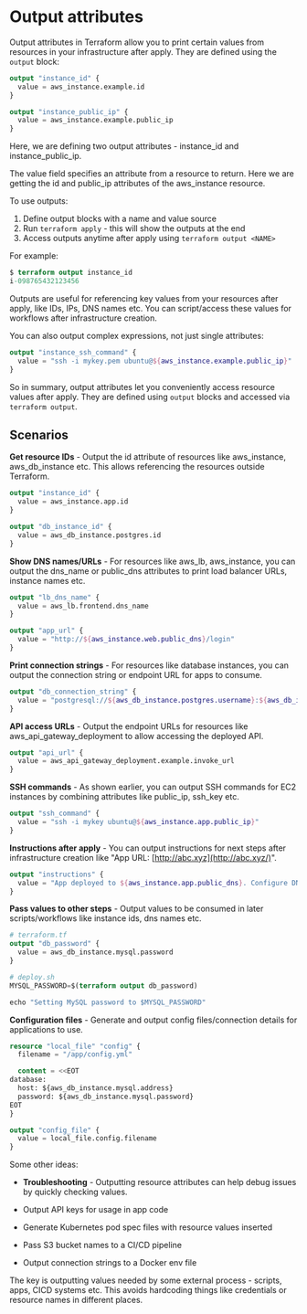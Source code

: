 # Output attributes

Output attributes in Terraform allow you to print certain values from resources in your infrastructure after apply. They are defined using the `output` block:

```terraform
output "instance_id" {
  value = aws_instance.example.id
}

output "instance_public_ip" {
  value = aws_instance.example.public_ip 
}
```

Here, we are defining two output attributes - instance_id and instance_public_ip.

The value field specifies an attribute from a resource to return. Here we are getting the id and public_ip attributes of the aws_instance resource.

To use outputs:

1. Define output blocks with a name and value source
2. Run `terraform apply` - this will show the outputs at the end
3. Access outputs anytime after apply using `terraform output <NAME>`

For example:

```terraform
$ terraform output instance_id
i-098765432123456
```

Outputs are useful for referencing key values from your resources after apply, like IDs, IPs, DNS names etc. You can script/access these values for workflows after infrastructure creation.

You can also output complex expressions, not just single attributes:

```terraform
output "instance_ssh_command" {
  value = "ssh -i mykey.pem ubuntu@${aws_instance.example.public_ip}" 
}
```

So in summary, output attributes let you conveniently access resource values after apply. They are defined using `output` blocks and accessed via `terraform output`.

## Scenarios

**Get resource IDs** - Output the id attribute of resources like aws_instance, aws_db_instance etc. This allows referencing the resources outside Terraform.

```terraform
output "instance_id" {
  value = aws_instance.app.id
}

output "db_instance_id" {
  value = aws_db_instance.postgres.id
}
```

**Show DNS names/URLs** - For resources like aws_lb, aws_instance, you can output the dns_name or public_dns attributes to print load balancer URLs, instance names etc.

```terraform
output "lb_dns_name" {
  value = aws_lb.frontend.dns_name
}

output "app_url" {
  value = "http://${aws_instance.web.public_dns}/login"
}
```

**Print connection strings** - For resources like database instances, you can output the connection string or endpoint URL for apps to consume.

```terraform
output "db_connection_string" {
  value = "postgresql://${aws_db_instance.postgres.username}:${aws_db_instance.postgres.password}@${aws_db_instance.postgres.endpoint}/mydb"
}
```

**API access URLs** - Output the endpoint URLs for resources like aws_api_gateway_deployment to allow accessing the deployed API.

```terraform
output "api_url" {
  value = aws_api_gateway_deployment.example.invoke_url
}
```

**SSH commands** - As shown earlier, you can output SSH commands for EC2 instances by combining attributes like public_ip, ssh_key etc.

```terraform
output "ssh_command" {
  value = "ssh -i mykey ubuntu@${aws_instance.app.public_ip}" 
}
```

**Instructions after apply** - You can output instructions for next steps after infrastructure creation like "App URL: [http://abc.xyz](http://abc.xyz/)".

```terraform
output "instructions" {
  value = "App deployed to ${aws_instance.app.public_dns}. Configure DNS to point example.com to this URL." 
}
```

**Pass values to other steps** - Output values to be consumed in later scripts/workflows like instance ids, dns names etc.

```terraform
# terraform.tf
output "db_password" {
  value = aws_db_instance.mysql.password
}

# deploy.sh
MYSQL_PASSWORD=$(terraform output db_password)

echo "Setting MySQL password to $MYSQL_PASSWORD"
```

**Configuration files** - Generate and output config files/connection details for applications to use.

```terraform
resource "local_file" "config" {
  filename = "/app/config.yml"

  content = <<EOT
database:
  host: ${aws_db_instance.mysql.address}
  password: ${aws_db_instance.mysql.password}
EOT
}

output "config_file" {
  value = local_file.config.filename
}
```

Some other ideas:

- **Troubleshooting** - Outputting resource attributes can help debug issues by quickly checking values.

- Output API keys for usage in app code
- Generate Kubernetes pod spec files with resource values inserted
- Pass S3 bucket names to a CI/CD pipeline
- Output connection strings to a Docker env file

The key is outputting values needed by some external process - scripts, apps, CICD systems etc. This avoids hardcoding things like credentials or resource names in different places.